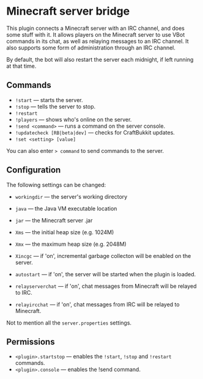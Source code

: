 Minecraft server bridge
=======================

This plugin connects a Minecraft server with an IRC channel, and does some stuff with it.
It allows players on the Minecraft server to use VBot commands in its chat, as well as relaying messages to an IRC channel. It also supports some form of administration through an IRC channel.

By default, the bot will also restart the server each midnight, if left running at that time.

Commands
--------

* `!start` — starts the server.
* `!stop` — tells the server to stop.
* `!restart`
* `!players` — shows who's online on the server.
* `!send <command>` — runs a command on the server console.
* `!updatecheck [RB|beta|dev]` — checks for CraftBukkit updates.
* `!set <setting> [value]`

You can also enter `> command` to send commands to the server.

Configuration
-------------

The following settings can be changed:

* `workingdir` — the server's working directory
* `java` — the Java VM executable location
* `jar` — the Minecraft server .jar
* `Xms` — the initial heap size (e.g. 1024M)
* `Xmx` — the maximum heap size (e.g. 2048M)
* `Xincgc` — if 'on', incremental garbage collecton will be enabled on the server.
* `autostart` — if 'on', the server will be started when the plugin is loaded.

* `relayserverchat` — if 'on', chat messages from Minecraft will be relayed to IRC.
* `relayircchat` — if 'on', chat messages from IRC will be relayed to Minecraft.

Not to mention all the `server.properties` settings.

Permissions
-----------

* `<plugin>.startstop` — enables the `!start`, `!stop` and `!restart` commands.
* `<plugin>.console` — enables the !send command.